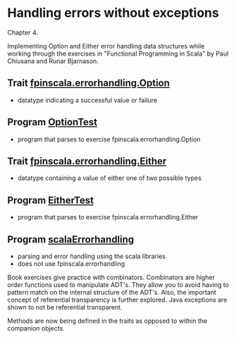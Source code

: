 # Handling errors without exceptions

Chapter 4.

Implementing Option and Either error handling data structures while
working through the exercises in "Functional Programming in Scala"
by Paul Chiusana and Runar Bjarnason.

## Trait [fpinscala.errorhandling.Option](Option.scala#L3-L79)

* datatype indicating a successful value or failure

## Program [OptionTest](exerciseCode/OptionTest.scala)

* program that parses to exercise fpinscala.errorhandling.Option

## Trait [fpinscala.errorhandling.Either](Either.scala#L3-L66)

* datatype containing a value of either one of two possible types

## Program [EitherTest](exerciseCode/EitherTest.scala)

* program that parses to exercise fpinscala.errorhandling.Either

## Program [scalaErrorhandling](exerciseCode/scalaErrorhandling.scala)

* parsing and error handling using the scala libraries
* does not use fpinscala.errorhandling

Book exercises give practice with combinators.  Combinators are
higher order functions used to manipulate ADT's.  They allow you
to avoid having to pattern match on the internal structure of the
ADT's.  Also, the important concept of referential transparency is
further explored.  Java exceptions are shown to not be referential
transparent.

Methods are now being defined in the traits as opposed to
within the companion objects.
